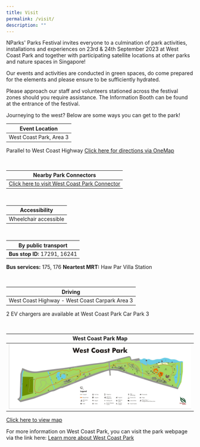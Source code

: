 ```yaml
---
title: Visit
permalink: /visit/
description: ""
---
```

NParks' Parks Festival invites everyone to a culmination of park activities, installations and experiences on 23rd &amp; 24th September 2023 at West Coast Park and together with participating satellite locations at other parks and nature spaces in Singapore!

Our events and activities are conducted in green spaces, do come prepared for the elements and please ensure to be sufficiently hydrated.

Please approach our staff and volunteers stationed across the festival zones should you require assistance.  The Information Booth can be found at the entrance of the festival.

Journeying to the west? Below are some ways you can get to the park!


| Event Location |  
| -------- |
| West Coast Park, Area 3
Parallel to West Coast Highway
[Click here for directions via OneMap](https://www.onemap.gov.sg/v2/?lat=1.296153293668301&amp;lng=103.7629999530119)

<br>

| Nearby Park Connectors |  
| -------- | 
| [Click here to visit West Coast Park Connector](https://www.nparks.gov.sg/gardens-parks-and-nature/park-connector-network/west-coast-pc)

<br>

| Accessibility |  
| -------- | 
| Wheelchair accessible

<br>

| By public transport  |  
| -------- | 
| **Bus stop ID:** 17291, 16241
**Bus services:** 175, 176
**Neartest MRT:** Haw Par Villa Station  

<br>
	
| Driving |  
| -------- | 
| West Coast Highway - West Coast Carpark Area 3
2 EV chargers are available at West Coast Park Car Park 3

<br>	

| West Coast Park Map |  
| -------- | 
|![West Coast Park map](/images/wcp%20map.jfif)
[Click here to view map](https://www.nparks.gov.sg/-/media/nparks-real-content/gardens-parks-and-nature/parks-and-nature-reserve/west-coast-park/west-coast-park-map.ashx)


For more information on West Coast Park, you can visit the park webpage via the link here: [Learn more about West Coast Park](https://www.nparks.gov.sg/gardens-parks-and-nature/parks-and-nature-reserves/west-coast-park)